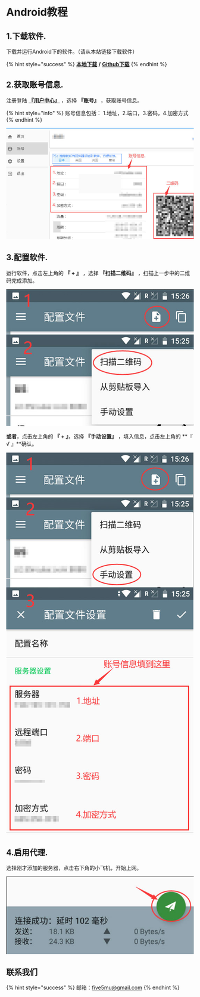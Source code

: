 # Android教程

## 1.下载软件.

下载并运行Android下的软件。（请从本站链接下载软件）

{% hint style="success" %}
[**本地下载**](https://dl.nordss.com/last_andriod.apk)   **/**   [**Github下载**](https://github.com/shadowsocks/shadowsocks-android/releases/download/v4.6.5/shadowsocks--universal-4.6.5.apk)
{% endhint %}

## 2.获取账号信息.

注册登陆 **​**[**『用户中心』**](https://user.fkwall.com)​ ，选择 **『账号』** ，获取账号信息。

{% hint style="info" %}
账号信息包括： 1.地址，2.端口，3.密码，4.加密方式
{% endhint %}

![](../.gitbook/assets/ss_user.jpg)

## 3.配置软件.

运行软件，点击左上角的 **『 + 』** ，选择 **『扫描二维码』** ，扫描上一步中的二维码完成添加。

![](../.gitbook/assets/ss_android1.jpg)

**或者**，点击左上角的 **『 + 』**，选择 **『手动设置』** ，填入信息，点击左上角的 **『 √ 』**确认。

![](../.gitbook/assets/ss_android2.jpg)

## 4.启用代理.

选择刚才添加的服务器，点击右下角的小飞机，开始上网。

![](../.gitbook/assets/ss_android3.jpg)

## 联系我们   <a id="lian-xi-wo-men"></a>

{% hint style="success" %}
邮箱：[five5mu@gmail.com](mailto:five5mu@gmail.com)​
{% endhint %}

